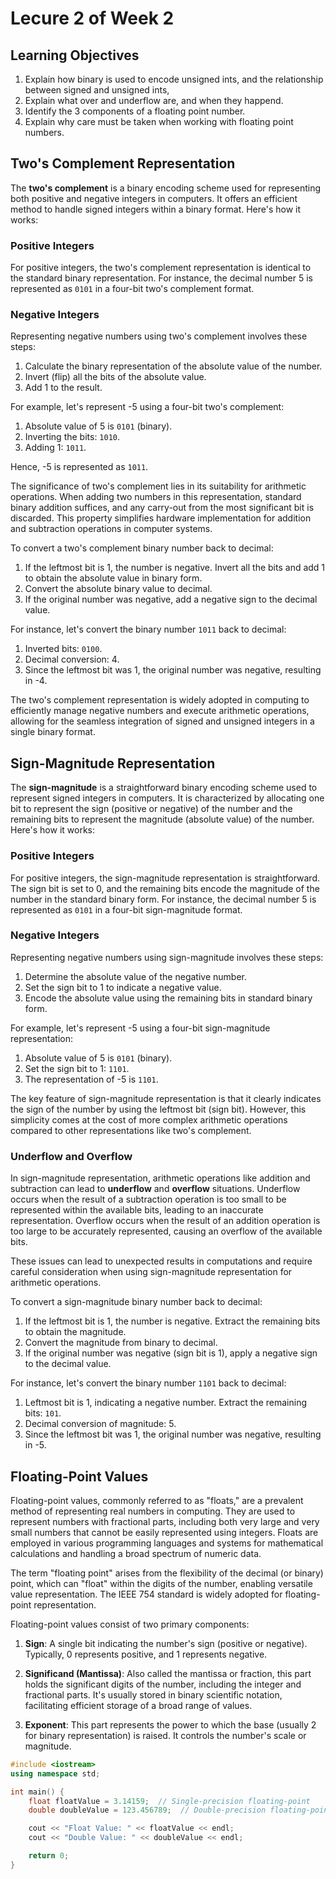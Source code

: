 # Lecure 2 of Week 2

## Learning Objectives

1. Explain how binary is used to encode unsigned ints, and the relationship between signed and unsigned ints,
2. Explain what over and underflow are, and when they happend.
3. Identify the 3 components of a floating point number.
4. Explain why care must be taken when working with floating point numbers.

## Two's Complement Representation

The **two's complement** is a binary encoding scheme used for representing both positive and negative integers in computers. It offers an efficient method to handle signed integers within a binary format. Here's how it works:

### Positive Integers

For positive integers, the two's complement representation is identical to the standard binary representation. For instance, the decimal number 5 is represented as `0101` in a four-bit two's complement format.

### Negative Integers

Representing negative numbers using two's complement involves these steps:

1. Calculate the binary representation of the absolute value of the number.
2. Invert (flip) all the bits of the absolute value.
3. Add 1 to the result.

For example, let's represent -5 using a four-bit two's complement:

1. Absolute value of 5 is `0101` (binary).
2. Inverting the bits: `1010`.
3. Adding 1: `1011`.

Hence, -5 is represented as `1011`.

The significance of two's complement lies in its suitability for arithmetic operations. When adding two numbers in this representation, standard binary addition suffices, and any carry-out from the most significant bit is discarded. This property simplifies hardware implementation for addition and subtraction operations in computer systems.

To convert a two's complement binary number back to decimal:

1. If the leftmost bit is 1, the number is negative. Invert all the bits and add 1 to obtain the absolute value in binary form.
2. Convert the absolute binary value to decimal.
3. If the original number was negative, add a negative sign to the decimal value.

For instance, let's convert the binary number `1011` back to decimal:

1. Inverted bits: `0100`.
2. Decimal conversion: 4.
3. Since the leftmost bit was 1, the original number was negative, resulting in -4.

The two's complement representation is widely adopted in computing to efficiently manage negative numbers and execute arithmetic operations, allowing for the seamless integration of signed and unsigned integers in a single binary format.

## Sign-Magnitude Representation

The **sign-magnitude** is a straightforward binary encoding scheme used to represent signed integers in computers. It is characterized by allocating one bit to represent the sign (positive or negative) of the number and the remaining bits to represent the magnitude (absolute value) of the number. Here's how it works:

### Positive Integers

For positive integers, the sign-magnitude representation is straightforward. The sign bit is set to 0, and the remaining bits encode the magnitude of the number in the standard binary form. For instance, the decimal number 5 is represented as `0101` in a four-bit sign-magnitude format.

### Negative Integers

Representing negative numbers using sign-magnitude involves these steps:

1. Determine the absolute value of the negative number.
2. Set the sign bit to 1 to indicate a negative value.
3. Encode the absolute value using the remaining bits in standard binary form.

For example, let's represent -5 using a four-bit sign-magnitude representation:

1. Absolute value of 5 is `0101` (binary).
2. Set the sign bit to 1: `1101`.
3. The representation of -5 is `1101`.

The key feature of sign-magnitude representation is that it clearly indicates the sign of the number by using the leftmost bit (sign bit). However, this simplicity comes at the cost of more complex arithmetic operations compared to other representations like two's complement.

### Underflow and Overflow

In sign-magnitude representation, arithmetic operations like addition and subtraction can lead to **underflow** and **overflow** situations. Underflow occurs when the result of a subtraction operation is too small to be represented within the available bits, leading to an inaccurate representation. Overflow occurs when the result of an addition operation is too large to be accurately represented, causing an overflow of the available bits.

These issues can lead to unexpected results in computations and require careful consideration when using sign-magnitude representation for arithmetic operations.

To convert a sign-magnitude binary number back to decimal:

1. If the leftmost bit is 1, the number is negative. Extract the remaining bits to obtain the magnitude.
2. Convert the magnitude from binary to decimal.
3. If the original number was negative (sign bit is 1), apply a negative sign to the decimal value.

For instance, let's convert the binary number `1101` back to decimal:

1. Leftmost bit is 1, indicating a negative number. Extract the remaining bits: `101`.
2. Decimal conversion of magnitude: 5.
3. Since the leftmost bit was 1, the original number was negative, resulting in -5.

## Floating-Point Values

Floating-point values, commonly referred to as "floats," are a prevalent method of representing real numbers in computing. They are used to represent numbers with fractional parts, including both very large and very small numbers that cannot be easily represented using integers. Floats are employed in various programming languages and systems for mathematical calculations and handling a broad spectrum of numeric data.

The term "floating point" arises from the flexibility of the decimal (or binary) point, which can "float" within the digits of the number, enabling versatile value representation. The IEEE 754 standard is widely adopted for floating-point representation.

Floating-point values consist of two primary components:

1. **Sign**: A single bit indicating the number's sign (positive or negative). Typically, 0 represents positive, and 1 represents negative.

2. **Significand (Mantissa)**: Also called the mantissa or fraction, this part holds the significant digits of the number, including the integer and fractional parts. It's usually stored in binary scientific notation, facilitating efficient storage of a broad range of values.

3. **Exponent**: This part represents the power to which the base (usually 2 for binary representation) is raised. It controls the number's scale or magnitude.

```cpp
#include <iostream>
using namespace std;

int main() {
    float floatValue = 3.14159;  // Single-precision floating-point
    double doubleValue = 123.456789;  // Double-precision floating-point

    cout << "Float Value: " << floatValue << endl;
    cout << "Double Value: " << doubleValue << endl;

    return 0;
}
```
